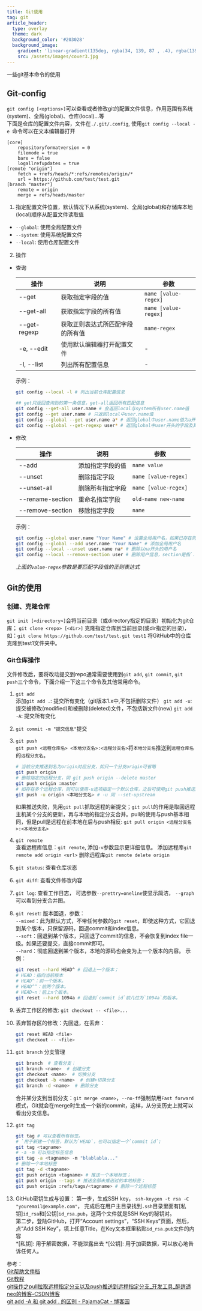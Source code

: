 ```yaml
---
title: Git使用
tag: git
article_header:
  type: overlay
  theme: dark
  background_color: '#203028'
  background_image:
    gradient: 'linear-gradient(135deg, rgba(34, 139, 87 , .4), rgba(139, 34, 139, .4))'
    src: /assets/images/cover3.jpg
---
```


一些git基本命令的使用  
<!--more-->

## Git-config
`git config [<options>]`可以查看或者修改git的配置文件信息，作用范围有系统(system)、全局(global)、仓库(local)...等  
下面是仓库的配置文件内容，文件在`./.git/.config`, 使用`git config --local -e `命令可以在文本编辑器打开

```
[core]
	repositoryformatversion = 0
	filemode = true
	bare = false
	logallrefupdates = true
[remote "origin"]
	fetch = +refs/heads/*:refs/remotes/origin/*
	url = https://github.com/test/test.git
[branch "master"]
	remote = origin
	merge = refs/heads/master
```
1. 指定配置文件位置，默认情况下从系统(system)、全局(global)和存储库本地(local)顺序从配置文件读取值 
- `--global`: 使用全局配置文件
- `--system`: 使用系统配置文件
- `--local`: 使用仓库配置文件
2. 操作  
- 查询 

    | 操作         | 说明                             | 参数                 |
    | ------------ | -------------------------------- | -------------------- |
    | --get        | 获取指定字段的值                 | `name [value-regex]` |
    | --get-all    | 获取指定字段的所有值             | `name [value-regex]`  |
    | --get-regexp | 获取正则表达式所匹配字段的所有值 | `name-regex`         |
    | -e, --edit   | 使用默认编辑器打开配置文件       | -                    |
    | -l, --list   | 列出所有配置信息                 | -                    |
    
    示例：
    ```bash
    git config --local -l # 列出当前仓库配置信息

    ## get只返回查询到的第一条信息，get-all返回所有匹配信息
    git config --get-all user.name # 会返回local与system所有user.name值
    git config --get user.name # 只返回local中user.name值
    git config --global --get user.name a* # 返回global中user.name值为a开头的结果
    git config --global --get-regexp user* # 返回global中user开头的字段及其值
    ```
- 修改

    操作|说明|参数
    -|-|-
    --add|添加指定字段的值|`name value`
    --unset|删除指定字段|`name [value-regex]`
    --unset-all|删除所有指定字段|`name [value-regex]`
    --rename-section|重命名指定字段|`old-name new-name`
    --remove-section|移除指定字段|`name`
    
    示例：
    ```bash
    git config --global user.name "Your Name" # 设置全局用户名，如果已存在则修改
    git config --global --add user.name "Your Name" # 添加全局用户名
    git config --local --unset user.name na* # 删除以na开头的用户名
    git config --local --remove-section user # 删除用户信息，section是指`.`前面的字段
    ```
    *上面的`value-regex`参数是要匹配字段值的正则表达式*

## Git的使用
### 创建、克隆仓库  
`git init [<directory>]`会将当前目录（或directory指定的目录）初始化为git仓库；
`git clone <repo> [<dir>]` 克隆指定仓库到当前目录(或dir指定的目录)，如：`git clone https://github.com/test/test.git test1` 将GitHub中的仓库克隆到test1文件夹中。

### Git仓库操作
文件修改后，要将改动提交到repo通常需要使用到`git add`, `git commit`, `git push`三个命令，下面介绍一下这三个命令及其他常用命令。
1. `git add`  
添加`git add .`: 提交所有变化（git版本1.x中,不包括删除文件）
`git add -u`: 提交被修改(modified)和被删除(deleted)文件，不包括新文件(new)
`git add -A`: 提交所有变化  
2. `git commit -m "提交信息"`提交
3. `git push`  
`git push <远程仓库名> <本地分支名>:<远程分支名>`将`本地分支名`推送到`远程仓库名`的`远程分支名`。

    ```bash
    # 当前分支推送到名为origin对应分支，如只一个分支origin可省略
    git push origin
    # 删除指定的远程分支，同 git push origin --delete master
    git push origin :master 
    # 如存在多个远程仓库，则可以使用-u选项指定一个默认仓库，之后可使用git push推送到默认仓库。
    git push -u origin <本地分支名> # -u 同 --set-upstream
    ```
    如果推送失败，先用`git pull`抓取远程的新提交；`git pull`的作用是取回远程主机某个分支的更新，再与本地的指定分支合并。pull的使用与push基本相同，但是pull是远程在前本地在后与push相反: `git pull origin <远程分支名>:<本地分支名>`

4. `git remote`  
查看远程库信息：`git remote`, 添加`-v`参数显示更详细信息。
添加远程库`git remote add origin <url>`
删除远程库`git remote delete origin`
   
5. `git status`: 查看仓库状态

6. `git diff`: 查看文件修改内容

7. `git log`: 查看工作日志， 可选参数`--prettry=oneline`使显示简洁， `--graph`可以看到分支合并图。

8. `git reset`: 版本回退，参数：  
`--mixed`：此为默认方式，不带任何参数的``git reset``，即使这种方式，它回退到某个版本，只保留源码，回退commit和index信息。  
`--soft`：回退到某个版本，只回退了commit的信息，不会恢复到index file一级。如果还要提交，直接commit即可。  
`--hard`：彻底回退到某个版本，本地的源码也会变为上一个版本的内容。
    示例：
    ```bash
    git reset --hard HEAD^ # 回退上一个版本；
    # HEAD：指向当前版本
    # HEAD^：前一个版本。
    # HEAD^^：前两个版本。
    # HEAD~n：前上n个版本。
    git reset --hard 1094a # 回退到`commit id`前几位为`1094a`的版本。
    ```
9. 丢弃工作区的修改: `git checkout -- <file>...`

10. 丢弃暂存区的修改：先回退，在丢弃：  
    ```bash
    git reset HEAD <file> 
    git checkout -- <file>
    ```
11. `git branch` 分支管理  
    ```bash
    git branch  # 查看分支：
    git branch <name>  # 创建分支
    git checkout <name>  # 切换分支
    git checkout -b <name>  # 创建+切换分支
    git branch -d <name>  # 删除分支
    ```
    合并某分支到当前分支：`git merge <name>`，`--no-ff`强制禁用`Fast forward`模式，Git就会在merge时生成一个新的commit，这样，从分支历史上就可以看出分支信息。

12. `git tag`
    ```bash
    git tag # 可以查看所有标签。
    # `用于新建一个标签，默认为`HEAD`，也可以指定一个`commit id`;
    git tag <tagname>
    # -a -m 可以指定标签信息
    git tag -a <tagname> -m "blablabla..."
    # 删除一个本地标签
    git tag -d <tagname> 
    git push origin <tagname> # 推送一个本地标签；
    git push origin --tags # 推送全部未推送过的本地标签；
    git push origin :refs/tags/<tagname> # 删除一个远程标签
    ```
12. GitHub密钥生成与设置：
第一步，生成SSH key，
``ssh-keygen -t rsa -C "youremail@example.com"``，
完成后在用户主目录找到``.ssh``目录里面有[私钥]``id_rsa``和[公钥]``id_rsa.pub``，这两个文件就是SSH Key的秘钥对。  
第二步，登陆GitHub，打开“Account settings”，“SSH Keys”页面，然后，点“Add SSH Key”，填上任意Title，在Key文本框里粘贴`id_rsa.pub`文件的内容  
*[私钥]: 用于解密数据，不能泄露出去 
*[公钥]: 用于加密数据，可以放心地告诉任何人。

参考：  
[Git帮助文件档]()  
[Git教程](https://www.yiibai.com/git)  
[git操作之pull拉取远程指定分支以及push推送到远程指定分支_开发工具_醉逍遥neo的博客-CSDN博客](https://blog.csdn.net/u010059669/article/details/82670484)  
[git add -A 和 git add . 的区别 - PajamaCat - 博客园](https://www.cnblogs.com/skura23/p/5859243.html)
